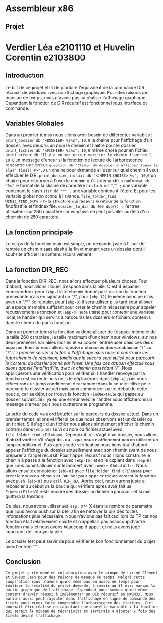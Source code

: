 # Assembleur x86
## Projet
# Verdier Léa e2101110 et Huvelin Corentin e2103800

## Introduction 

Le but de ce projet était de produire l'équivalent de la commande DIR récursif de windows avec un affichage graphique.
Pour des raisons de manque de temps, nous n'avons pas pu réaliser l'affichage graphique. Cependant la fonction de DIR récursif est fonctionnel sous interface de commande.

## Variables Globales

Dans un premier temps nous allons avoir besoin de différentes variables :
```print_dossier db "<DOSSIER> %s%s", 10,0``` la chaine pour l'affichage d'un dossier, avec deux ```%s``` un pour le chemin et l'autre pour le dossier.
```print_fichier db "<FICHIER> %s%s", 10,0``` même chose pour un fichier.
```print_erreur db "Il y a eu une erreur verifier le chemin d'entree.", 10,0``` un message d'erreur si la fonction de lecture de l'arborescence rencontre une erreur.
```question db "Chemin du dossier a afficher (sans le slash final) #>",0``` un chaine pour demandé à l'user sur quel chemin il veut effectuer le DIR.
```print_dossier_initial db "<CHEMIN CHOISI> %s", 10,0``` un chaine pour retourner à l'user le chemin qu'il à demandé.
```scanFormat db "%s"``` le format de la chaine de caractère lu
```slash dd "/" ;``` une variable contenant le slash
```star dd "*" ;``` une variable contenant l'étoile
Et pour les variable global non connu à l'avance.
```file_folder_find      WIN32_FIND_DATA <?>``` la structure qui recevra le retour de la fonction findfirstfile et findnextfile.
```dossier_to_dir db 260 dup(?) ;``` l'entrée utilisateur sur 260 caractère car windows ne peut pas aller au délà d'un chemoin de 260 caractère.

## La fonction principale

Le corps de la fonction main est simple, on demande juste à l'user de rentrée un chemin sans slash à la fin et menant vers un dossier dont il souhaite afficher le contenu récursivement.

## La fonction DIR_REC

Dans la fonction DIR_REC, nous allons effectuer plusieurs choses. Tout d'abord, nous allons allouer 4 espace dans la pile. C'est 4 espaces comprendront pour ```[ebp-16]``` le chemin donné par l'user ou la fonction précédante mais en rajoutant un "/", pour ```[ebp-12]``` le même principe mais avec un "/*" de rajouter, pour ```[ebp-8]``` il sera utiliser plus tard pour allouer un espace mémoire suffisant pour créer le chemin nécessaire pour appeler récursivement la fonction et ```[ebp-4]``` sera utilisé pour contenir une variable local, le handler qui servira à parcourirs les dossiers et fichiers contenus dans le chemin lu par la fonction.

Dans un premier temps la fonction va donc allouer de l'espace mémoire de la taille 260 caractère , la taille maximum d'un chemin sur windows, sur nos deux premières variables locales et va copier l'entrée user dans ces deux espaces. Ensuite nous allons rajouter à chacunes des variables un "/" ou "/*". Le premier servira à la fois à l'affichage mais aussi à construire les futur chemin de récursion, tandis que le second sera utilisé pour parcourir le contenu du dossier donné par l'user.
Une fois ces actiosn effectué nous allons appelé FindFirstFile, avec le chemin possédant "/*". Nous appliquerons une vérification pour vérifier si le handler renvoyé par la fonction est correcte puis nous le déplacerons dans ```[ebp-4]``` puis nous effecturons un jump conditionnel directement dans la boucle utilisé pour parcourir le dossier actuel mais sans commencer par le début de cette boucle, car au début ce trouve la fonction ```FindNextFile``` qui passe au dossier suivant.
Si il ya eu une erreur avec le handler nous afficherons un message d'erreur puis nous quitterons le programme.

La suite du code va alord boucler sur le parcours du dossier actuel. Dans un premier temps, allons vérifier si ce que nous observons est un dossier ou un fichier. S'il s'agit d'un fichier nous allons simplement afficher le chemin contenu dans ```[ebp-16]``` suivi du nom du fichier actuel avec ```file_folder_find.cFileName```.
Cependant, s'il s'agit d'un dossier, nous allons d'abord vérifier s'il s'agit de . ou .. que nous n'afficheront pas en utilisant un jump conditionnel. Puis après cette vérification nous irons tout d'abord appeler l'affichage du dossier actuellement avec son chemin avant de nous préparer à l'appel récursif. Pour l'appel récursif nous allons construire le chemin à passé à la fonction avec ```[ebp-16]``` et en le copiant dans ```[ebp-8]``` que nous auront allouer sur le moment avec ```invoke GlobalAlloc```. Nous allons ensuite concaténer ```[ebp-8]``` avec ```file_folder_find.cFileName``` pour créer le nouveau chemin et l'utiliser pour appeler récursivement la fonction avec ```push [ebp-8]``` puis ```call DIR_REC```. Après ceci, nous aurons juste a reboucler au début de la boucle qui vérifiera après avoir fait un ```FindNextFile``` s'il reste encore des dossier ou fichier à parcourir et si non quittera la fonction.

De plus, nous avons utiliser ```add esp, X*4``` X étant le nombre de paramètre que nous avons push sur la pile, afin de nettoyer la pile des toutes informations plus nécessaire. Nous n'avions pas fait ceci lors du TP car nos fonction était relativement courte et n'appellais pas beaucoup d'autre fonction mais ici nous avons beaucoup d'appel, et nous avons jugé important de nettoyer la pile.

Le dossier test peut servir de pour vérifier le bon fonctionnement du projet avec l'entrée ".".

## Conclusion

    Ce projet a été mené en collaboration avec le groupe de Laisné Clément et Sevaux Jean pour des raisons de manque de temps. Malgré cette coopération nous n'avons quand même pas eu assez de temps pour réaliser la totalité du projet demandé, à savoir qu'il nous manque la partie graphique de l'affichage. Cependant nous sommes quand même content d'avoir réussi à implémenter un DIR récursif en MASM32. Nous aurions aussi peut rajouter dans l'affichage en ligne de commande des tirets pour mieux faire comprendre l'arborescence des fichiers. Ceci pourrait être réalisé en rajoutant une nouvelle variable à la fonction qui serait le niveau de récursivité et servirais à ajouter x fois des tirets devant l'affichage.


